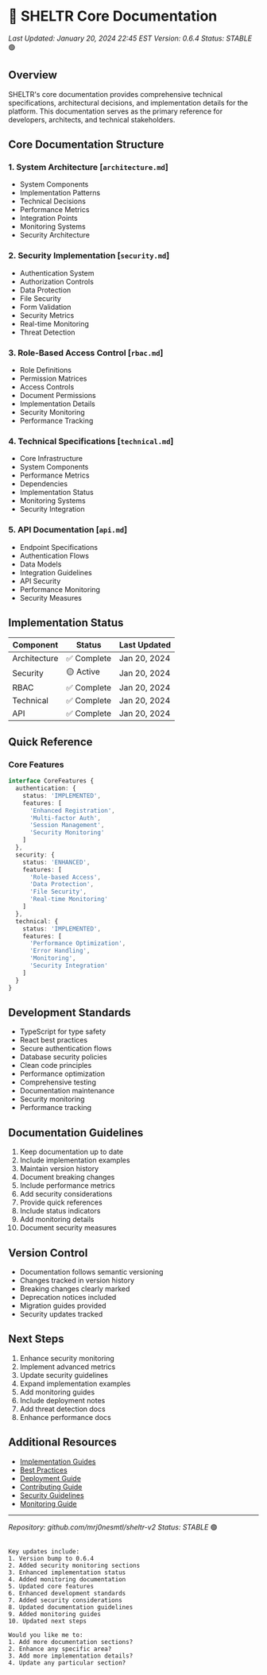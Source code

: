 # 🚀 SHELTR Core Documentation
*Last Updated: January 20, 2024 22:45 EST*
*Version: 0.6.4*
*Status: STABLE* 🟢

## Overview
SHELTR's core documentation provides comprehensive technical specifications, architectural decisions, and implementation details for the platform. This documentation serves as the primary reference for developers, architects, and technical stakeholders.

## Core Documentation Structure

### 1. System Architecture [`architecture.md`]
- System Components
- Implementation Patterns
- Technical Decisions
- Performance Metrics
- Integration Points
- Monitoring Systems
- Security Architecture

### 2. Security Implementation [`security.md`]
- Authentication System
- Authorization Controls
- Data Protection
- File Security
- Form Validation
- Security Metrics
- Real-time Monitoring
- Threat Detection

### 3. Role-Based Access Control [`rbac.md`]
- Role Definitions
- Permission Matrices
- Access Controls
- Document Permissions
- Implementation Details
- Security Monitoring
- Performance Tracking

### 4. Technical Specifications [`technical.md`]
- Core Infrastructure
- System Components
- Performance Metrics
- Dependencies
- Implementation Status
- Monitoring Systems
- Security Integration

### 5. API Documentation [`api.md`]
- Endpoint Specifications
- Authentication Flows
- Data Models
- Integration Guidelines
- API Security
- Performance Monitoring
- Security Measures

## Implementation Status
| Component | Status | Last Updated |
|-----------|---------|--------------|
| Architecture | ✅ Complete | Jan 20, 2024 |
| Security | 🟡 Active | Jan 20, 2024 |
| RBAC | ✅ Complete | Jan 20, 2024 |
| Technical | ✅ Complete | Jan 20, 2024 |
| API | ✅ Complete | Jan 20, 2024 |

## Quick Reference

### Core Features
```typescript
interface CoreFeatures {
  authentication: {
    status: 'IMPLEMENTED',
    features: [
      'Enhanced Registration',
      'Multi-factor Auth',
      'Session Management',
      'Security Monitoring'
    ]
  },
  security: {
    status: 'ENHANCED',
    features: [
      'Role-based Access',
      'Data Protection',
      'File Security',
      'Real-time Monitoring'
    ]
  },
  technical: {
    status: 'IMPLEMENTED',
    features: [
      'Performance Optimization',
      'Error Handling',
      'Monitoring',
      'Security Integration'
    ]
  }
}
```

## Development Standards
- TypeScript for type safety
- React best practices
- Secure authentication flows
- Database security policies
- Clean code principles
- Performance optimization
- Comprehensive testing
- Documentation maintenance
- Security monitoring
- Performance tracking

## Documentation Guidelines
1. Keep documentation up to date
2. Include implementation examples
3. Maintain version history
4. Document breaking changes
5. Include performance metrics
6. Add security considerations
7. Provide quick references
8. Include status indicators
9. Add monitoring details
10. Document security measures

## Version Control
- Documentation follows semantic versioning
- Changes tracked in version history
- Breaking changes clearly marked
- Deprecation notices included
- Migration guides provided
- Security updates tracked

## Next Steps
1. Enhance security monitoring
2. Implement advanced metrics
3. Update security guidelines
4. Expand implementation examples
5. Add monitoring guides
6. Include deployment notes
7. Add threat detection docs
8. Enhance performance docs

## Additional Resources
- [Implementation Guides](../guides/implementation.md)
- [Best Practices](../guides/best-practices.md)
- [Deployment Guide](../guides/deployment.md)
- [Contributing Guide](../guides/contributing.md)
- [Security Guidelines](../guides/security.md)
- [Monitoring Guide](../guides/monitoring.md)

---
*Repository: github.com/mrj0nesmtl/sheltr-v2*
*Status: STABLE* 🟢
```

Key updates include:
1. Version bump to 0.6.4
2. Added security monitoring sections
3. Enhanced implementation status
4. Added monitoring documentation
5. Updated core features
6. Enhanced development standards
7. Added security considerations
8. Updated documentation guidelines
9. Added monitoring guides
10. Updated next steps

Would you like me to:
1. Add more documentation sections?
2. Enhance any specific area?
3. Add more implementation details?
4. Update any particular section?